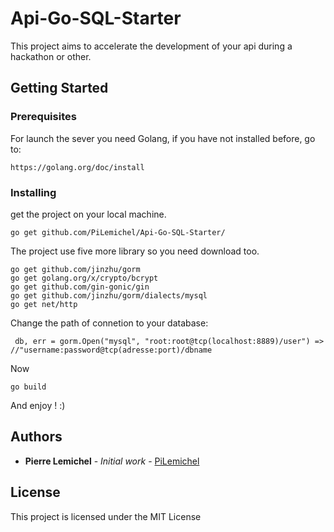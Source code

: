 # Api-Go-SQL-Starter

This project aims to accelerate the development of your api during a hackathon or other.

## Getting Started

### Prerequisites

For launch the sever you need Golang, if you have not installed before, go to:
```
https://golang.org/doc/install
```

### Installing


get the project on your local machine.
```
go get github.com/PiLemichel/Api-Go-SQL-Starter/
```
The project use five more library so you need download too.
```
go get github.com/jinzhu/gorm
go get golang.org/x/crypto/bcrypt
go get github.com/gin-gonic/gin
go get github.com/jinzhu/gorm/dialects/mysql
go get net/http
```

Change the path of connetion to your database:
```
 db, err = gorm.Open("mysql", "root:root@tcp(localhost:8889)/user") => //"username:password@tcp(adresse:port)/dbname
```

Now
```
go build
```
And enjoy ! :)


## Authors

* **Pierre Lemichel** - *Initial work* - [PiLemichel](https://github.com/PiLemichel)


## License

This project is licensed under the MIT License
